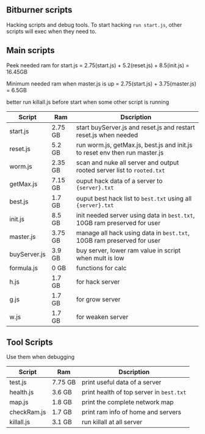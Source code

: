 ## Bitburner scripts

Hacking scripts and debug tools.
To start hacking `run start.js`, other scripts will exec when they need to.

## Main scripts

Peek needed ram for start.js
= 2.75(start.js) + 5.2(reset.js) + 8.5(init.js)
= 16.45GB

Minimum needed ram when master.js is up
= 2.75(start.js) + 3.75(master.js)
= 6.5GB

better run killall.js before start when some other script is running

| Script       | Ram     | Dscription                                                                  |
| ------------ | ------- | --------------------------------------------------------------------------- |
| start.js     | 2.75 GB | start buyServer.js and reset.js and restart reset.js when needed            |
| reset.js     | 5.2  GB | run worm.js, getMax.js, best.js and init.js to reset env then run master.js |
| worm.js      | 2.35 GB | scan and nuke all server and output rooted server list to `rooted.txt`      |
| getMax.js    | 7.15 GB | ouput hack data of  a server to `{server}.txt`                              |
| best.js      | 1.7  GB | ouput best hack list to `best.txt` using all `{server}.txt`                 |
| init.js      | 8.5  GB | init needed server using data in `best.txt`, 10GB ram preserved for user    |
| master.js    | 3.75 GB | manage all hack using data in `best.txt`, 10GB ram preserved for user       |
| buyServer.js | 3.9  GB | buy server, lower ram value in script when mult is low                      |
| formula.js   | 0    GB | functions for calc                                                          |
| h.js         | 1.7  GB | for hack server                                                             |
| g.js         | 1.7  GB | for grow server                                                             |
| w.js         | 1.7  GB | for weaken server                                                           |

## Tool Scripts

Use them when debugging

| Script      | Ram     | Dscription                               |
| ----------- | ------- | ---------------------------------------- |
| test.js     | 7.75 GB | print useful data of a server            |
| health.js   | 3.6  GB | print health of top server in `best.txt` |
| map.js      | 1.8  GB | print the complete network map           |
| checkRam.js | 1.7  GB | print ram info of home and servers       |
| killall.js  | 3.1  GB | run killall at all server                |
